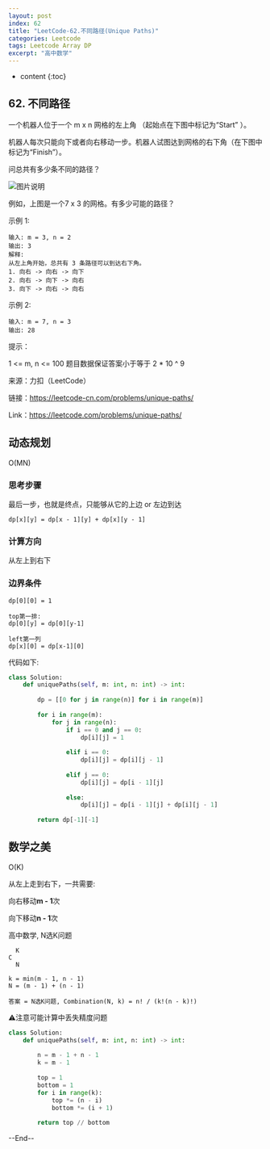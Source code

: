 ```yaml
---
layout: post
index: 62
title: "LeetCode-62.不同路径(Unique Paths)"
categories: Leetcode
tags: Leetcode Array DP
excerpt: "高中数学"
---
```


* content
{:toc}

## 62. 不同路径

一个机器人位于一个 m x n 网格的左上角 （起始点在下图中标记为“Start” ）。

机器人每次只能向下或者向右移动一步。机器人试图达到网格的右下角（在下图中标记为“Finish”）。

问总共有多少条不同的路径？

![图片说明](https://geemaple.github.io/images/leetcode-algorithm-62.png)

例如，上图是一个7 x 3 的网格。有多少可能的路径？

示例 1:

```
输入: m = 3, n = 2
输出: 3
解释:
从左上角开始，总共有 3 条路径可以到达右下角。
1. 向右 -> 向右 -> 向下
2. 向右 -> 向下 -> 向右
3. 向下 -> 向右 -> 向右
```

示例 2:

```
输入: m = 7, n = 3
输出: 28
```

提示：

1 <= m, n <= 100
题目数据保证答案小于等于 2 * 10 ^ 9

来源：力扣（LeetCode）

链接：https://leetcode-cn.com/problems/unique-paths/

Link：https://leetcode.com/problems/unique-paths/

## 动态规划

O(MN)

### 思考步骤

最后一步，也就是终点，只能够从它的上边 or 左边到达

```
dp[x][y] = dp[x - 1][y] + dp[x][y - 1]
```

### 计算方向

从左上到右下

### 边界条件

```
dp[0][0] = 1

top第一排:
dp[0][y] = dp[0][y-1]

left第一列
dp[x][0] = dp[x-1][0]
```

代码如下:

```python
class Solution:
    def uniquePaths(self, m: int, n: int) -> int:
        
        dp = [[0 for j in range(n)] for i in range(m)]
        
        for i in range(m):
            for j in range(n):
                if i == 0 and j == 0:
                    dp[i][j] = 1
                    
                elif i == 0:
                    dp[i][j] = dp[i][j - 1]
                    
                elif j == 0:
                    dp[i][j] = dp[i - 1][j]
                    
                else:
                    dp[i][j] = dp[i - 1][j] + dp[i][j - 1]
                    
        return dp[-1][-1]
```

## 数学之美

O(K)

从左上走到右下，一共需要:

向右移动**m - 1**次

向下移动**n - 1**次

高中数学, N选K问题

```
  K
C
  N

k = min(m - 1, n - 1)
N = (m - 1) + (n - 1)

答案 = N选K问题, Combination(N, k) = n! / (k!(n - k)!)
```

⚠️注意可能计算中丢失精度问题

```python
class Solution:
    def uniquePaths(self, m: int, n: int) -> int:
        
        n = m - 1 + n - 1
        k = m - 1
        
        top = 1
        bottom = 1
        for i in range(k):
            top *= (n - i)
            bottom *= (i + 1)
            
        return top // bottom
```

--End--